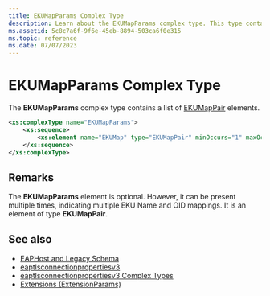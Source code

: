 ```yaml
---
title: EKUMapParams Complex Type
description: Learn about the EKUMapParams complex type. This type contains a list of EKUMapPair elements.
ms.assetid: 5c8c7a6f-9f6e-45eb-8894-503ca6f0e315
ms.topic: reference
ms.date: 07/07/2023
---
```


# EKUMapParams Complex Type

The **EKUMapParams** complex type contains a list of [EKUMapPair](eaptlsconnectionpropertiesv3schema-ekumappair-complextype.md) elements.

```XML
<xs:complexType name="EKUMapParams">
    <xs:sequence>
        <xs:element name="EKUMap" type="EKUMapPair" minOccurs="1" maxOccurs="unbounded"/>
    </xs:sequence>
</xs:complexType>
```

## Remarks

The **EKUMapParams** element is optional. However, it can be present multiple times, indicating multiple EKU Name and OID mappings. It is an element of type **EKUMapPair**.

## See also

- [EAPHost and Legacy Schema](eaphost-schemas.md)
- [eaptlsconnectionpropertiesv3](eaptlsconnectionpropertiesv3schema-schema.md)
- [eaptlsconnectionpropertiesv3 Complex Types](eaptlsconnectionpropertiesv3schema-complex-types.md)
- [Extensions (ExtensionParams)](eaptlsconnectionpropertiesv3schema-extensions-extensionparams-element.md)
